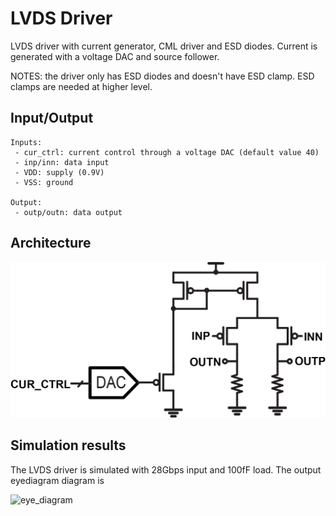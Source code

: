 
# LVDS Driver

LVDS driver with current generator, CML driver and ESD diodes.
Current is generated with a voltage DAC and source follower.

NOTES: the driver only has ESD diodes and doesn't have ESD clamp.
ESD clamps are needed at higher level.

## Input/Output

    Inputs:
     - cur_ctrl: current control through a voltage DAC (default value 40)
     - inp/inn: data input
     - VDD: supply (0.9V)
     - VSS: ground
     
    Output:
     - outp/outn: data output
     
## Architecture
    
![circuit](./lvds_driver.png)   
    

## Simulation results

The LVDS driver is simulated with 28Gbps input and 100fF load. The output eyediagram diagram is 

![eye_diagram](./eyediagram.bmp)